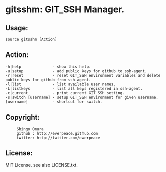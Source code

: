 gitsshm:  GIT_SSH Manager.
==========================
Usage:
--------------------------
    source gitsshm [Action]

Action:
-------------------
    -h|help              - show this help.
    -u|setup             - add public keys for github to ssh-agent.
    -r|reset             - reset GIT_SSH environment variables and delete public keys for github from ssh-agent.
    -l|list              - list available user names.
    -L|listkeys          - list all keys registered in ssh-agent.
    -c|current           - print current GIT_SSH setting.
    -s|switch [username] - setup GIT_SSH environment for given username.
    [username]           - shortcut for switch.

Copyright:
--------------------
         Shingo Omura
         github : http://everpeace.github.com
         twitter: http://twitter.com/everpeace

License:
----------------------
MIT License. see also LICENSE.txt.

